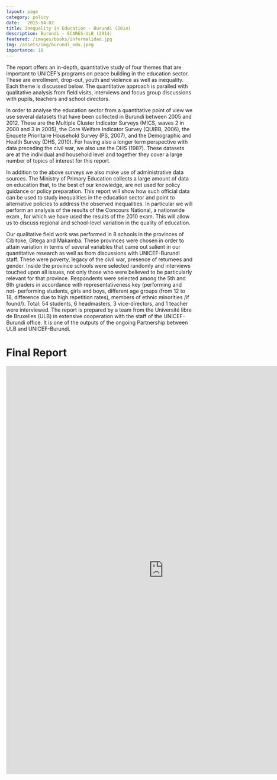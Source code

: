 ```yaml
---
layout: page
category: policy
date:   2015-04-02
title: Inequality in Education - Burundi (2014)
description: Burundi - ECARES-ULB (2014)
featured: /images/books/informalidad.jpg
img: /assets/img/burundi_edu.jpeg
importance: 10
---
```


The report offers an in-depth, quantitative study of four themes that are important to UNICEF’s programs on peace building in the education sector. These are enrollment, drop-out, youth and violence as well as inequality. Each theme is discussed below. The quantitative approach is paralled with qualitative analysis from field visits, interviews and focus group discussions with pupils, teachers and school directors.

In order to analyse the education sector from a quantitative point of view we use several datasets that have been collected in Burundi between 2005 and 2012. These are the Multiple Cluster Indicator Surveys (MICS, waves 2 in 2000 and 3 in 2005), the Core Welfare Indicator Survey (QUIBB, 2006), the Enquete Prioritaire Household Survey (PS, 2007), and the Demographic and Health Survey (DHS, 2010). For having also a longer term perspective with data preceding the civil war, we also use the DHS (1987). These datasets are at the individual and household level and together they cover a large number of topics of interest for this report.

In addition to the above surveys we also make use of administrative data sources. The Ministry of Primary Education collects a large amount of data on education that, to the best of our knowledge, are not used for policy guidance or policy preparation. This report will show how such official data can be used to study inequalities in the education sector and point to alternative policies to address the observed inequalities. In particular we will perform an analysis of the results of the Concours National, a nationwide exam , for which we have used the results of the 2010 exam. This will allow us to discuss regional and school-level variation in the quality of education.

Our qualitative field work was performed in 8 schools in the provinces of Cibitoke, Gitega and Makamba. These provinces were chosen in order to attain variation in terms of several variables that came out salient in our quantitative research as well as from discussions with UNICEF-Burundi staff. These were poverty, legacy of the civil war, presence of returnees and gender. Inside the province schools were selected randomly and interviews touched upon all issues, not only those who were believed to be particularly relevant for that province. Respondents were selected among the 5th and 6th graders in accordance with representativeness key (performing and not- performing students, girls and boys, different age groups (from 12 to 18, difference due to high repetition rates), members of ethnic minorities /if found/). Total: 54 students, 6 headmasters, 3 vice-directors, and 1 teacher were interviewed.
The report is prepared by a team from the Université libre de Bruxelles (ULB) in extensive cooperation with the staff of the UNICEF-Burundi office. It is one of the outputs of the ongoing Partnership between ULB and UNICEF-Burundi.


# Final Report

<iframe id="fred" style="border:0px solid #666CCD" title="PDF in an i-Frame" src="http://africainequalities.org/wp-content/uploads/2016/07/clean_report_educ_final3-1.pdf" frameborder="0" scrolling="auto" height="1100" width="850" ></iframe>
